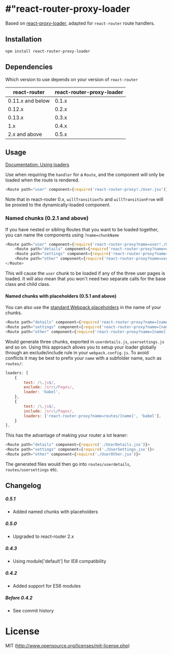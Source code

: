#"react-router-proxy-loader
=========================

Based on [react-proxy-loader](https://github.com/webpack/react-proxy-loader), adapted for `react-router` route handlers.

## Installation

`npm install react-router-proxy-loader`

## Dependencies

Which version to use depends on your version of `react-router`

| react-router     | react-router-proxy-loader |
| ---------------- | ------------------------- |
| 0.11.x and below | 0.1.x                     |
| 0.12.x           | 0.2.x                     |
| 0.13.x           | 0.3.x                     |
| 1.x              | 0.4.x                     |
| 2.x and above    | 0.5.x                     |


## Usage

[Documentation: Using loaders](http://webpack.github.io/docs/using-loaders.html)

Use when requiring the `handler` for a `Route`, and the component will only be loaded when the route is rendered.

```js
<Route path="user" component={require('react-router-proxy!./User.jsx')} />
```

Note that in react-router 0.x, `willTransitionTo` and `willTransitionFrom` will be proxied to the dynamically-loaded component.


### Named chunks (0.2.1 and above)

If you have nested or sibling Routes that you want to be loaded together, you can name the components using `?name=chunkName`

```js
<Route path="user" component={require('react-router-proxy?name=user!./User.jsx')}>
    <Route path="details" component={require('react-router-proxy?name=user!./UserDetails.jsx')}>
    <Route path="settings" component={require('react-router-proxy?name=user!./UserSettings.jsx')}>
    <Route path="other" component={require('react-router-proxy?name=user!./UserOther.jsx')}>
</Route>
```

This will cause the `user` chunk to be loaded if any of the three user pages is loaded.
It will also mean that you won't need two separate calls for the base class and child class.

#### Named chunks with placeholders (0.5.1 and above)

You can also use the [standard Webpack placeholders](https://github.com/webpack/loader-utils#interpolatename) in the name of your chunks.

```js
<Route path="details" component={require('react-router-proxy?name=[name]!./UserDetails.jsx')}>
<Route path="settings" component={require('react-router-proxy?name=[name]!./UserSettings.jsx')}>
<Route path="other" component={require('react-router-proxy?name=[name]!./UserOther.jsx')}>
```

Would generate three chunks, exported in `userdetails.js`, `usersettings.js` and so on.
Using this approach allows you to setup your loader globally through an exclude/include rule in your `webpack.config.js`.
To avoid conflicts it may be best to prefix your `name` with a subfolder name, such as `routes/`:

```js
loaders: [
    {
        test: /\.js$/,
        exclude: /src\/Pages/,
        loader: 'babel',
    },
    {
        test: /\.js$/,
        include: /src\/Pages/,
        loaders: ['react-router-proxy?name=routes/[name]', 'babel'],
    }
],
```

This has the advantage of making your router a lot leaner:

```js
<Route path="details" component={require('./UserDetails.jsx')}>
<Route path="settings" component={require('./UserSettings.jsx')}>
<Route path="other" component={require('./UserOther.jsx')}>
```

The generated files would then go into `routes/userdetails`, `routes/usersettings` etc.

## Changelog

##### 0.5.1

 - Added named chunks with placeholders

##### 0.5.0

 - Upgraded to react-router 2.x

##### 0.4.3

 - Using module['default'] for IE8 compatibility

##### 0.4.2

 - Added support for ES6 modules

##### Before 0.4.2

 - See commit history

# License

MIT (http://www.opensource.org/licenses/mit-license.php)
